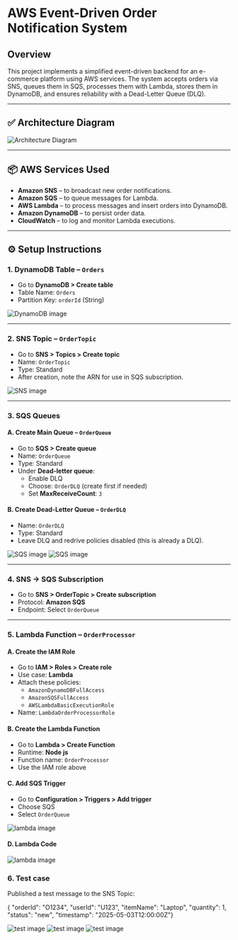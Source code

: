 # AWS Event-Driven Order Notification System

## Overview

This project implements a simplified event-driven backend for an e-commerce platform using AWS services. The system accepts orders via SNS, queues them in SQS, processes them with Lambda, stores them in DynamoDB, and ensures reliability with a Dead-Letter Queue (DLQ).

---

## ✅ Architecture Diagram

![Architecture Diagram](images/architecture.png)

---

## 📦 AWS Services Used

- **Amazon SNS** – to broadcast new order notifications.
- **Amazon SQS** – to queue messages for Lambda.
- **AWS Lambda** – to process messages and insert orders into DynamoDB.
- **Amazon DynamoDB** – to persist order data.
- **CloudWatch** – to log and monitor Lambda executions.

---

## ⚙️ Setup Instructions

### 1. DynamoDB Table – `Orders`

- Go to **DynamoDB > Create table**
- Table Name: `Orders`
- Partition Key: `orderId` (String)  

![DynamoDB image](images/create_dynamo.png)

---

### 2. SNS Topic – `OrderTopic`

- Go to **SNS > Topics > Create topic**
- Name: `OrderTopic`
- Type: Standard
- After creation, note the ARN for use in SQS subscription.

![SNS image](images/create_sns.png)

---

### 3. SQS Queues

#### A. Create Main Queue – `OrderQueue`

- Go to **SQS > Create queue**
- Name: `OrderQueue`
- Type: Standard
- Under **Dead-letter queue**:
  - Enable DLQ
  - Choose: `OrderDLQ` (create first if needed)
  - Set **MaxReceiveCount**: `3`

#### B. Create Dead-Letter Queue – `OrderDLQ`

- Name: `OrderDLQ`
- Type: Standard
- Leave DLQ and redrive policies disabled (this is already a DLQ).


![SQS image](images/create_sqs1.png)
![SQS image](images/create_sqs2.png)

---

### 4. SNS → SQS Subscription

- Go to **SNS > OrderTopic > Create subscription**
- Protocol: **Amazon SQS**
- Endpoint: Select `OrderQueue`

---

### 5. Lambda Function – `OrderProcessor`

#### A. Create the IAM Role

- Go to **IAM > Roles > Create role**
- Use case: **Lambda**
- Attach these policies:
  - `AmazonDynamoDBFullAccess`
  - `AmazonSQSFullAccess`
  - `AWSLambdaBasicExecutionRole`
- Name: `LambdaOrderProcessorRole`

#### B. Create the Lambda Function

- Go to **Lambda > Create Function**
- Runtime: **Node js**
- Function name: `OrderProcessor`
- Use the IAM role above

#### C. Add SQS Trigger

- Go to **Configuration > Triggers > Add trigger**
- Choose SQS
- Select `OrderQueue`


![lambda image](images/create_lambda.png)

#### D. Lambda Code

![lambda image](images/lambda_code.png)



### 6. Test case

Published a test message to the SNS Topic:

{
"orderId": "O1234",
"userId": "U123",
"itemName": "Laptop",
"quantity": 1,
"status": "new",
"timestamp": "2025-05-03T12:00:00Z"}




![test image](images/test1.png)
![test image](images/test2.png)
![test image](images/test3.png)










